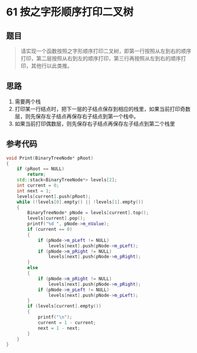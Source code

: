 # 61 按之字形顺序打印二叉树
## 题目
> 请实现一个函数按照之字形顺序打印二叉树，即第一行按照从左到右的顺序打印，第二层按照从右到左的顺序打印，第三行再按照从左到右的顺序打印，其他行以此类推。
## 思路
1. 需要两个栈
2. 打印某一行结点时，把下一层的子结点保存到相应的栈里，如果当前打印奇数层，则先保存左子结点再保存右子结点到第一个栈中。
3. 如果当前打印偶数层，则先保存右子结点再保存左子结点到第二个栈里

## 参考代码
```C++
void Print(BinaryTreeNode* pRoot)
{
    if (pRoot == NULL)
        return;
    std::stack<BinaryTreeNode*> levels[2];
    int current = 0;
    int next = 1;
    levels[current].push(pRoot);
    while (!levels[0].empty() || !levels[1].empty())
    {
        BinaryTreeNode* pNode = levels[current].top();
        levels[current].pop();
        printf("%d ", pNode->m_nValue);
        if (current == 0)
        {
            if (pNode->m_pLeft != NULL)
                levels[next].push(pNode->m_pLeft);
            if (pNode->m_pRight != NULL)
                levels[next].push(pNode->m_pRight);
        }
        else
        {
            if (pNode->m_pRight != NULL)
                levels[next].push(pNode->m_pRight);
            if (pNode->m_pLeft != NULL)
                levels[next].push(pNode->m_pLeft);
        }
        if (levels[current].empty())
        {
            printf("\n");
            current = 1 - current;
            next = 1 - next;
        }
    }
}
```